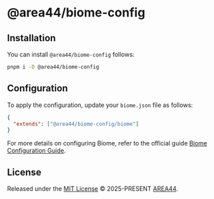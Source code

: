 # @area44/biome-config

## Installation

You can install `@area44/biome-config` follows:  

```sh
pnpm i -D @area44/biome-config
```

## Configuration

To apply the configuration, update your `biome.json` file as follows:

```json
{
  "extends": ["@area44/biome-config/biome"]
}
```

For more details on configuring Biome, refer to the official guide [Biome Configuration Guide](https://biomejs.dev/guides/configure-biome/#sharing-a-configuration-file).

## License

Released under the [MIT License](./LICENSE) &copy; 2025-PRESENT [AREA44](https://github.com/AREA44).
